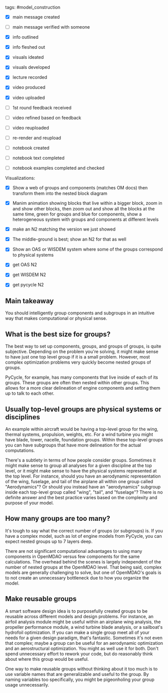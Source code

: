 tags: #model_construction

- [x] main message created
- [ ] main message verified with someone
- [x] info outlined
- [x] info fleshed out
- [x] visuals ideated
- [x] visuals developed
- [x] lecture recorded
- [x] video produced
- [x] video uploaded
- [ ] 1st round feedback received
- [ ] video refined based on feedback
- [ ] video reuploaded
- [ ] re-render and reupload

- [ ] notebook created
- [ ] notebook text completed
- [ ] notebook examples completed and checked

Visualizations:
- [x] Show a web of groups and components (matches OM docs) then transform them into the nested block diagram
- [x] Manim animation showing blocks that live within a bigger block, zoom in and show other blocks, then zoom out and show all the blocks at the same time, green for groups and blue for components, show a heterogeneous system with groups and components at different levels
- [x] make an N2 matching the version we just showed
- [x] The middle-ground is best; show an N2 for that as well
- [x] Show an OAS or WISDEM system where some of the groups correspond to physical systems
- [x] get OAS N2
- [x] get WISDEM N2
- [x] get pycycle N2


## Main takeaway
You should intelligently group components and subgroups in an intuitive way that makes computational or physical sense.

## What is the best size for groups?
The best way to set up components, groups, and groups of groups, is quite subjective. Depending on the problem you're solving, it might make sense to have just one top level group if it is a small problem. However, most complex optimization problems very quickly become nested groups of groups.

PyCycle, for example, has many components that live inside of each of its groups. These groups are often then nested within other groups. This allows for a more clear delineation of engine components and setting them up to talk to each other.

## Usually top-level groups are physical systems or disciplines
An example within aircraft would be having a top-level group for the wing, thermal systems, propulsion, weights, etc. For a wind turbine you might have blade, tower, nacelle, foundation groups. Within these top-level groups you can have subgroups that have more delineation for the actual computations.

There's a subtlety in terms of how people consider groups. Sometimes it might make sense to group all analyses for a given discipline at the top level, or it might make sense to have the physical systems represented at the top level. For instance, should you have an aerodynamic representation of the wing, fuselage, and tail of the airplane all within one group called "Aerodynamics"? Or should you instead have an "aerodynamics" subgroup inside each top-level group called "wing", "tail", and "fuselage"? There is no definite answer and the best practice varies based on the complexity and purpose of your model.

## How many groups are too many?
It's tough to say what the correct number of groups (or subgroups) is. If you have a complex model, such as lot of engine models from PyCycle, you can expect nested groups up to 7 layers deep.

There are not significant computational advantages to using many components in OpenMDAO versus few components for the same calculations. The overhead behind the scenes is largely independent of the number of nested groups at the OpenMDAO level. That being said, complex models are generally challenging to solve, but one of OpenMDAO's goals is to not create an unnecessary bottleneck due to how you organize the model.

## Make reusable groups
A smart software design idea is to purposefully created groups to be reusable across different models and design problems. For instance, an airfoil analysis module might be useful within an airplane wing analysis, the propeller performance module, a wind turbine blade analysis, or a sailboat's hydrofoil optimization. If you can make a single group meet all of your needs for a given design paradigm, that's fantastic. Sometimes it's not even that complex; maybe a group can be useful for an aerodynamic optimization and an aerostructural optimization. You might as well use it for both. Don't spend unnecessary effort to rework your code, but do reasonably think about where this group would be useful.

One way to make reusable groups without thinking about it too much is to use variable names that are generalizable and useful to the group. By naming variables too specifically, you might be pigeonholing your group usage unnecessarily.
